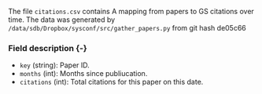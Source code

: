 The file `citations.csv` contains A mapping from papers to GS citations over time.
The data was generated by `/data/sdb/Dropbox/sysconf/src/gather_papers.py` from git hash de05c66


### Field description {-}

  * `key` (string): Paper ID.
  * `months` (int): Months since publiucation.
  * `citations` (int): Total citations for this paper on this date.
